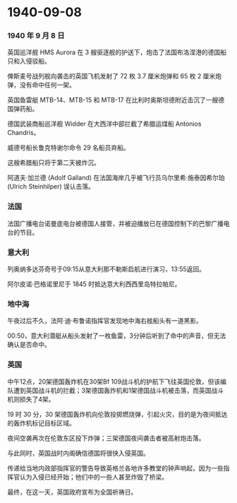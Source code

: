 # 1940-09-08

### 1940 年 9 月 8 日

英国巡洋舰 HMS Aurora 在 3
艘驱逐舰的护送下，炮击了法国布洛涅港的德国船只和入侵驳船。

俾斯麦号战列舰向袭击的英国飞机发射了 72 枚 3.7 厘米炮弹和 65 枚 2
厘米炮弹，没有命中任何一架。

英国鱼雷艇 MTB-14、MTB-15 和 MTB-17
在比利时奥斯坦德附近击沉了一艘德国弹药船。

德国武装商船巡洋舰 Widder 在大西洋中部拦截了希腊运煤船 Antonios
Chandris。

威德号船长鲁克特谢尔命令 29 名船员弃船。

这艘希腊船只将于第二天被炸沉。

阿道夫·加兰德 (Adolf Galland)
在法国海岸几乎被飞行员乌尔里希·施泰因希尔珀 (Ulrich Steinhilper)
误认击落。

### 法国

法国广播电台诺曼底电台被德国人接管，并被迫播放已在德国控制下的巴黎广播电台的节目。

### 意大利

列奥纳多达芬奇号于09:15从意大利那不勒斯启航进行演习，13:55返回。

阿尔皮诺·巴格诺里尼于 1845 时抵达意大利西西里岛特拉帕尼。

### 地中海

午夜过后不久，法阿·迪·布鲁诺指挥官发现地中海右舷船头有一道黑影。

00:50，意大利潜艇从船头发射了一枚鱼雷，3分钟后听到了命中的声音，但无法确认是否命中。

### 英国

中午12点，20架德国轰炸机在30架Bf
109战斗机的护航下飞往英国伦敦，但该编队遭到英国战斗机的拦截；3架德国轰炸机和1架德国战斗机被击落，而英国战斗机则损失了4架。

19 时 30 分，30
架德国轰炸机向伦敦投掷燃烧弹，引起火灾，目的是为夜间抵达的轰炸机标记目标区域。

夜间空袭再次在伦敦东区投下炸弹；三架德国夜间袭击者被高射炮击落。

与此同时，英国战时内阁确信德国将很快入侵英国。

传递给当地内政部指挥官的警告导致英格兰各地许多教堂的钟声响起，因为一些指挥官认为入侵已经开始；他们中的一些人甚至炸毁了桥梁。

最终，在这一天，英国政府宣布为全国祈祷日。